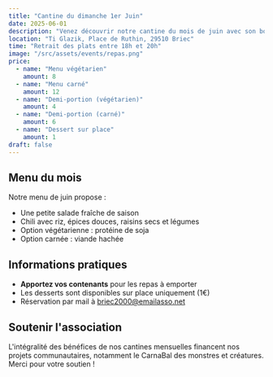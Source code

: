 ```yaml
---
title: "Cantine du dimanche 1er Juin"
date: 2025-06-01
description: "Venez découvrir notre cantine du mois de juin avec son bon chili fait avec amour !."
location: "Ti Glazik, Place de Ruthin, 29510 Briec"
time: "Retrait des plats entre 18h et 20h"
image: "/src/assets/events/repas.png"
price:
  - name: "Menu végétarien"
    amount: 8
  - name: "Menu carné"
    amount: 12
  - name: "Demi-portion (végétarien)"
    amount: 4
  - name: "Demi-portion (carné)"
    amount: 6
  - name: "Dessert sur place"
    amount: 1
draft: false
---
```


## Menu du mois

Notre menu de juin propose :
- Une petite salade fraîche de saison
- Chili avec riz, épices douces, raisins secs et légumes
- Option végétarienne : protéine de soja
- Option carnée : viande hachée

## Informations pratiques

- **Apportez vos contenants** pour les repas à emporter
- Les desserts sont disponibles sur place uniquement (1€)
- Réservation par mail à <span class="email-copy">briec2000@emailasso.net</span>

## Soutenir l'association

L'intégralité des bénéfices de nos cantines mensuelles financent nos projets communautaires, notamment le CarnaBal des monstres et créatures. Merci pour votre soutien !